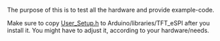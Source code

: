The purpose of this is to test all the hardware and provide example-code.

Make sure to copy [User_Setup.h](../User_Setup.h) to Arduino/libraries/TFT_eSPI after you install it. You might have to adjust it, according to your hardware/needs.
